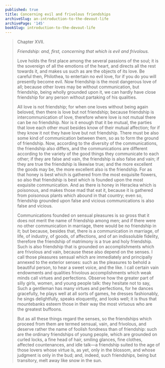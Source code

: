 ```yaml
---
published: true
title: Concerning evil and frivolous friendships
archiveSlug: an-introduction-to-the-devout-life
archivePage: '145'
bookSlug: introduction-to-the-devout-life
---
```


> Chapter XVII.
>
> *Friendship: and, first, concerning that which is evil and frivolous.*
>
> Love holds the first place among the several passions of the soul; it is the sovereign of all the emotions of the heart, and directs all the rest towards it, and makes us such as are the objects of its love. Be careful then, Philothea, to entertain no evil love, for if you do you will presently become evil. Now friendship is the most dangerous love of all; because other loves may be without communication, but friendship, being wholly grounded upon it, we can hardly have close friendship for any person without partaking of his qualities.
>
> All love is not friendship; for when one loves without being again beloved, then there is love but not friendship; because friendship is intercommunication of love, therefore where love is not mutual there can be no friendship. Nor is it enough that it be mutual, the parties that love each other must besides know of their mutual affection; for if they know it not they have love but not friendship. There must be also some kind of communication between them, so as to form the ground of friendship. Now, according to the diversity of the communications, the friendship also differs, and the communications are different according to the variety of the good things they communicate to each other; if they are false and vain, the friendship is also false and vain; if they are true the friendship is likewise true; and the more excellent the goods may be, the more excellent also is the friendship. For as that honey is best which is gathered from the most exquisite flowers, so also that friendship is best which is founded upon the most exquisite communication. And as there is honey in Heraclea which is poisonous, and makes those mad that eat it, because it is gathered from poisonous plants which abound in that country; even so, friendship grounded upon false and vicious communications is also false and vicious.
>
> Communications founded on sensual pleasures is so gross that it does not merit the name of friendship among men; and if there were no other communication in marriage, there would be no friendship in it; but because, besides that, there is a communication in marriage, of life, of industry, of goods, of affections, and of an indissoluble fidelity, therefore the friendship of matrimony is a true and holy friendship. Such is also friendship that is grounded on accomplishments which are frivolous and vain, because these also depend on the senses. I call those pleasures sensual which are immediately and principally annexed to the exterior senses: such as the pleasures to behold a beautiful person, to hear a sweet voice, and the like. I call certain vain endowments and qualities frivolous accomplishments which weak minds call virtues and perfections. Observe how the greater part of silly girls, women, and young people talk: they hesitate not to say, Such a gentleman has many virtues and perfections, for he dances gracefully, he plays well at all sorts of games, he dresses fashionably, he sings delightfully, speaks eloquently, and looks well; it is thus that mountebanks esteem those in their way the most virtuous who are the greatest buffoons.
>
> But as all these things regard the senses, so the friendships which proceed from them are termed sensual, vain, and frivolous, and deserve rather the name of foolish fondness than of friendship: such are the ordinary friendships of young people, which are grounded on curled locks, a fine head of hair, smiling glances, fine clothes, affected countenances, and idle talk—a friendship suited to the age of those lovers whose virtue is, as yet, only in the blossom, and whose judgment is only in the bud; and, indeed, such friendships, being but transitory, melt away like snow in the sun.
